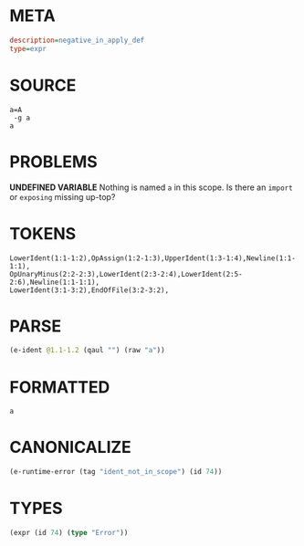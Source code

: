 # META
~~~ini
description=negative_in_apply_def
type=expr
~~~
# SOURCE
~~~roc
a=A
 -g a
a
~~~
# PROBLEMS
**UNDEFINED VARIABLE**
Nothing is named `a` in this scope.
Is there an `import` or `exposing` missing up-top?

# TOKENS
~~~zig
LowerIdent(1:1-1:2),OpAssign(1:2-1:3),UpperIdent(1:3-1:4),Newline(1:1-1:1),
OpUnaryMinus(2:2-2:3),LowerIdent(2:3-2:4),LowerIdent(2:5-2:6),Newline(1:1-1:1),
LowerIdent(3:1-3:2),EndOfFile(3:2-3:2),
~~~
# PARSE
~~~clojure
(e-ident @1.1-1.2 (qaul "") (raw "a"))
~~~
# FORMATTED
~~~roc
a
~~~
# CANONICALIZE
~~~clojure
(e-runtime-error (tag "ident_not_in_scope") (id 74))
~~~
# TYPES
~~~clojure
(expr (id 74) (type "Error"))
~~~
